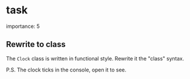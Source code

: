 # task

importance: 5

## Rewrite to class

The `Clock` class is written in functional style. Rewrite it the "class" syntax.

P.S. The clock ticks in the console, open it to see.

